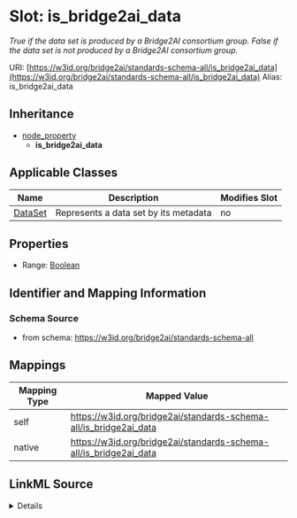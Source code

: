 

# Slot: is_bridge2ai_data 


_True if the data set is produced by a Bridge2AI consortium group. False if the data set is not produced by a Bridge2AI consortium group._





URI: [https://w3id.org/bridge2ai/standards-schema-all/is_bridge2ai_data](https://w3id.org/bridge2ai/standards-schema-all/is_bridge2ai_data)
Alias: is_bridge2ai_data


## Inheritance

* [node_property](node_property.md)
    * **is_bridge2ai_data**






## Applicable Classes

| Name | Description | Modifies Slot |
| --- | --- | --- |
| [DataSet](DataSet.md) | Represents a data set by its metadata |  no  |







## Properties

* Range: [Boolean](Boolean.md)





## Identifier and Mapping Information







### Schema Source


* from schema: https://w3id.org/bridge2ai/standards-schema-all




## Mappings

| Mapping Type | Mapped Value |
| ---  | ---  |
| self | https://w3id.org/bridge2ai/standards-schema-all/is_bridge2ai_data |
| native | https://w3id.org/bridge2ai/standards-schema-all/is_bridge2ai_data |




## LinkML Source

<details>
```yaml
name: is_bridge2ai_data
description: True if the data set is produced by a Bridge2AI consortium group. False
  if the data set is not produced by a Bridge2AI consortium group.
from_schema: https://w3id.org/bridge2ai/standards-schema-all
rank: 1000
is_a: node_property
domain: DataSet
alias: is_bridge2ai_data
domain_of:
- DataSet
range: boolean
required: false

```
</details>